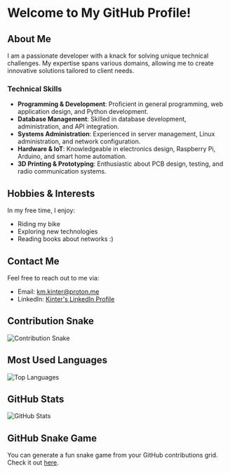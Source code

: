 # Welcome to My GitHub Profile!

## About Me
I am a passionate developer with a knack for solving unique technical challenges. My expertise spans various domains, allowing me to create innovative solutions tailored to client needs.

### Technical Skills
- **Programming & Development**: Proficient in general programming, web application design, and Python development.
- **Database Management**: Skilled in database development, administration, and API integration.
- **Systems Administration**: Experienced in server management, Linux administration, and network configuration.
- **Hardware & IoT**: Knowledgeable in electronics design, Raspberry Pi, Arduino, and smart home automation.
- **3D Printing & Prototyping**: Enthusiastic about PCB design, testing, and radio communication systems.

## Hobbies & Interests
In my free time, I enjoy:
- Riding my bike
- Exploring new technologies
- Reading books about networks :)

## Contact Me
Feel free to reach out to me via:
- Email: km.kinter@proton.me
- LinkedIn: [Kinter's LinkedIn Profile](https://www.linkedin.com/in/kinter/)

## Contribution Snake
<picture>
  <source media="(prefers-color-scheme: dark)" srcset="https://raw.githubusercontent.com/KM-Kinter/output/main/dist/contribution-snake-dark.svg?v=2" />
  <source media="(prefers-color-scheme: light)" srcset="https://raw.githubusercontent.com/KM-Kinter/output/main/dist/contribution-snake.svg?v=2" />
  <img alt="Contribution Snake" src="https://raw.githubusercontent.com/KM-Kinter/output/main/dist/contribution-snake.svg?v=2" />
</picture>

## Most Used Languages
![Top Languages](https://github-readme-stats.vercel.app/api/top-langs/?username=KM-Kinter&layout=compact&theme=dark)

## GitHub Stats
![GitHub Stats](https://github-readme-stats.vercel.app/api?username=KM-Kinter&show_icons=true&theme=dark)

## GitHub Snake Game
You can generate a fun snake game from your GitHub contributions grid. Check it out [here](https://github.com/marketplace/actions/generate-snake-game-from-github-contribution-grid).
